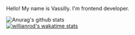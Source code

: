 Hello! My name is Vassilly. I'm frontend developer. 

![Anurag's github stats](https://github-readme-stats.vercel.app/api?username=bondiano&show_icons=true&theme=synthwave)  
[![willianrod's wakatime stats](https://github-readme-stats.vercel.app/api/wakatime?username=bondiano&theme=synthwave&langs_count=5)](https://github.com/anuraghazra/github-readme-stats)
